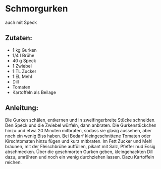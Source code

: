 Schmorgurken
===
auch mit Speck

Zutaten:
---
- 1 kg Gurken
- 1/4 l Brühe
- 40 g Speck
- 1  Zwiebel
- 1 TL Zucker
- 1 EL Mehl
-   Dill
-   Tomaten
-   Kartoffeln als Beilage

Anleitung:
---
Die Gurken schälen, entkernen und in zweifingerbreite Stücke schneiden.
Den Speck und die Zwiebel würfeln, dann anbraten.
Die Gurkenstückchen hinzu und etwa 20 Minuten mitbraten, sodass sie glasig aussehen, aber noch ein wenig Biss haben.
Bei Bedarf kleingeschnittene Tomaten oder Kirschtomaten hinzu fügen und kurz mitbraten.
Im Fett Zucker und Mehl bräunen, mit der Fleischbrühe auffüllen, pikant mit Salz, Pfeffer nud Essig abschmecken.
Über die geschmorten Gurken geben, kleingehackten Dill dazu, umrühren und noch ein wenig durchziehen lassen.
Dazu Kartoffeln reichen.